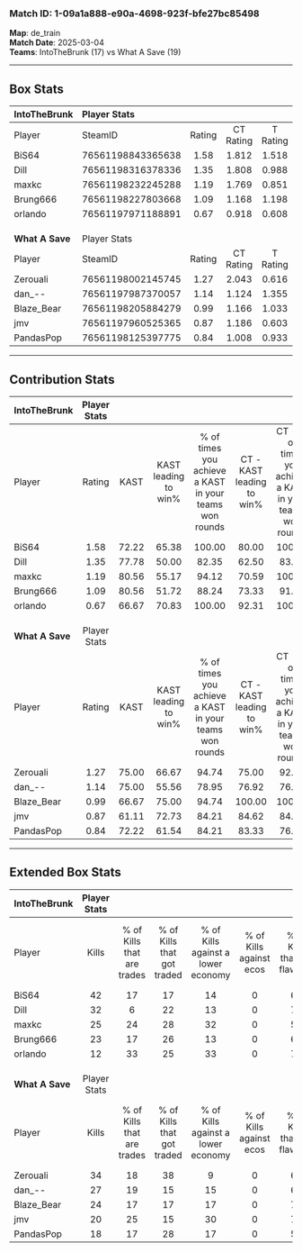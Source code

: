 ### Match ID: 1-09a1a888-e90a-4698-923f-bfe27bc85498  
**Map**: de_train  
**Match Date**: 2025-03-04  
**Teams**: IntoTheBrunk (17) vs What A Save (19)  

---  

## Box Stats  

| **IntoTheBrunk** | Player Stats      |        |           |          |       |       |       |         |        |      |     |
| :- | :- | :-: | :-: | :-: | :-: | :-: | :-: | :-: | :-: | :-: | :-: |
| Player           | SteamID           | Rating | CT Rating | T Rating | KAST  |  ADR  | Kills | Assists | Deaths | K/D  | HS% |
| BiS64            | 76561198843365638 |  1.58  |   1.812   |  1.518   | 72.22 | 100.8 |  42   |    4    |   24   | 1.75 | 57  |
| Dill             | 76561198316378336 |  1.35  |   1.808   |  0.988   | 77.78 | 95.9  |  32   |   12    |   26   | 1.23 | 21  |
| maxkc            | 76561198232245288 |  1.19  |   1.769   |  0.851   | 80.56 | 81.3  |  25   |   13    |   24   | 1.04 | 52  |
| Brung666         | 76561198227803668 |  1.09  |   1.168   |  1.198   | 80.56 | 69.9  |  23   |    8    |   24   | 0.96 | 65  |
| orlando          | 76561197971188891 |  0.67  |   0.918   |  0.608   | 66.67 | 51.8  |  12   |   12    |   25   | 0.48 | 25  |
|                  |                   |        |           |          |       |       |       |         |        |      |     |
|                  |                   |        |           |          |       |       |       |         |        |      |     |
|                  |                   |        |           |          |       |       |       |         |        |      |     |
| **What A Save**  | Player Stats      |        |           |          |       |       |       |         |        |      |     |
| Player           | SteamID           | Rating | CT Rating | T Rating | KAST  |  ADR  | Kills | Assists | Deaths | K/D  | HS% |
| Zerouali         | 76561198002145745 |  1.27  |   2.043   |  0.616   | 75.00 | 87.8  |  34   |    3    |   30   | 1.13 | 41  |
| dan_--           | 76561197987370057 |  1.14  |   1.124   |  1.355   | 75.00 | 71.4  |  27   |    7    |   25   | 1.08 | 40  |
| Blaze_Bear       | 76561198205884279 |  0.99  |   1.166   |  1.033   | 66.67 | 65.1  |  24   |    6    |   24   | 1.00 | 37  |
| jmv              | 76561197960525365 |  0.87  |   1.186   |  0.603   | 61.11 | 76.3  |  20   |   12    |   27   | 0.74 | 60  |
| PandasPop        | 76561198125397775 |  0.84  |   1.008   |  0.933   | 72.22 | 63.3  |  18   |   10    |   28   | 0.64 | 38  |
---  

## Contribution Stats  

| **IntoTheBrunk** | Player Stats |       |                      |                                                        |                           |                                                             |                          |                                                            |
| :- | :-: | :-: | :-: | :-: | :-: | :-: | :-: | :-: |
| Player           |    Rating    | KAST  | KAST leading to win% | % of times you achieve a KAST in your teams won rounds | CT - KAST leading to win% | CT - % of times you achieve a KAST in your teams won rounds | T - KAST leading to win% | T - % of times you achieve a KAST in your teams won rounds |
| BiS64            |     1.58     | 72.22 |        65.38         |                         100.00                         |           80.00           |                           100.00                            |          45.45           |                           100.00                           |
| Dill             |     1.35     | 77.78 |        50.00         |                         82.35                          |           62.50           |                            83.33                            |          33.33           |                           80.00                            |
| maxkc            |     1.19     | 80.56 |        55.17         |                         94.12                          |           70.59           |                           100.00                            |          33.33           |                           80.00                            |
| Brung666         |     1.09     | 80.56 |        51.72         |                         88.24                          |           73.33           |                            91.67                            |          28.57           |                           80.00                            |
| orlando          |     0.67     | 66.67 |        70.83         |                         100.00                         |           92.31           |                           100.00                            |          45.45           |                           100.00                           |
|                  |              |       |                      |                                                        |                           |                                                             |                          |                                                            |
|                  |              |       |                      |                                                        |                           |                                                             |                          |                                                            |
|                  |              |       |                      |                                                        |                           |                                                             |                          |                                                            |
| **What A Save**  | Player Stats |       |                      |                                                        |                           |                                                             |                          |                                                            |
| Player           |    Rating    | KAST  | KAST leading to win% | % of times you achieve a KAST in your teams won rounds | CT - KAST leading to win% | CT - % of times you achieve a KAST in your teams won rounds | T - KAST leading to win% | T - % of times you achieve a KAST in your teams won rounds |
| Zerouali         |     1.27     | 75.00 |        66.67         |                         94.74                          |           75.00           |                            92.31                            |          54.55           |                           100.00                           |
| dan_--           |     1.14     | 75.00 |        55.56         |                         78.95                          |           76.92           |                            76.92                            |          35.71           |                           83.33                            |
| Blaze_Bear       |     0.99     | 66.67 |        75.00         |                         94.74                          |          100.00           |                           100.00                            |          45.45           |                           83.33                            |
| jmv              |     0.87     | 61.11 |        72.73         |                         84.21                          |           84.62           |                            84.62                            |          55.56           |                           83.33                            |
| PandasPop        |     0.84     | 72.22 |        61.54         |                         84.21                          |           83.33           |                            76.92                            |          42.86           |                           100.00                           |
---  

## Extended Box Stats  

| **IntoTheBrunk** | Player Stats |                            |                            |                                    |                         |                              |                                 |        |                             |                                     |                          |                               |                            |
| :- | :-: | :-: | :-: | :-: | :-: | :-: | :-: | :-: | :-: | :-: | :-: | :-: | :-: |
| Player           |    Kills     | % of Kills that are trades | % of Kills that got traded | % of Kills against a lower economy | % of Kills against ecos | % of Kills that are flawless | % of Kills that are close duels | Deaths | % of Deaths that get traded | % of Deaths against a lower economy | % of Deaths against ecos | % of Deaths that are flawless | % of Deaths that are close |
| BiS64            |      42      |             17             |             17             |                 14                 |            0            |              67              |                2                |   24   |             25              |                 13                  |            0             |              75               |             0              |
| Dill             |      32      |             6              |             22             |                 13                 |            0            |              75              |                6                |   26   |             12              |                 12                  |            0             |              54               |             12             |
| maxkc            |      25      |             24             |             28             |                 32                 |            0            |              56              |                0                |   24   |             33              |                  8                  |            0             |              67               |             21             |
| Brung666         |      23      |             17             |             26             |                 13                 |            0            |              65              |                4                |   24   |             25              |                  4                  |            0             |              71               |             0              |
| orlando          |      12      |             33             |             25             |                 33                 |            0            |              75              |                0                |   25   |             24              |                  8                  |            0             |              56               |             12             |
|                  |              |                            |                            |                                    |                         |                              |                                 |        |                             |                                     |                          |                               |                            |
|                  |              |                            |                            |                                    |                         |                              |                                 |        |                             |                                     |                          |                               |                            |
|                  |              |                            |                            |                                    |                         |                              |                                 |        |                             |                                     |                          |                               |                            |
| **What A Save**  | Player Stats |                            |                            |                                    |                         |                              |                                 |        |                             |                                     |                          |                               |                            |
| Player           |    Kills     | % of Kills that are trades | % of Kills that got traded | % of Kills against a lower economy | % of Kills against ecos | % of Kills that are flawless | % of Kills that are close duels | Deaths | % of Deaths that get traded | % of Deaths against a lower economy | % of Deaths against ecos | % of Deaths that are flawless | % of Deaths that are close |
| Zerouali         |      34      |             18             |             38             |                 9                  |            0            |              65              |               12                |   30   |             13              |                 10                  |            0             |              63               |             3              |
| dan_--           |      27      |             19             |             15             |                 15                 |            0            |              63              |               11                |   25   |             28              |                  4                  |            0             |              60               |             4              |
| Blaze_Bear       |      24      |             17             |             17             |                 17                 |            0            |              71              |                8                |   24   |             29              |                  4                  |            0             |              75               |             0              |
| jmv              |      20      |             25             |             15             |                 30                 |            0            |              70              |                0                |   27   |             11              |                  7                  |            0             |              59               |             7              |
| PandasPop        |      18      |             17             |             28             |                 17                 |            0            |              50              |               11                |   28   |             32              |                  7                  |            0             |              82               |             0              |
